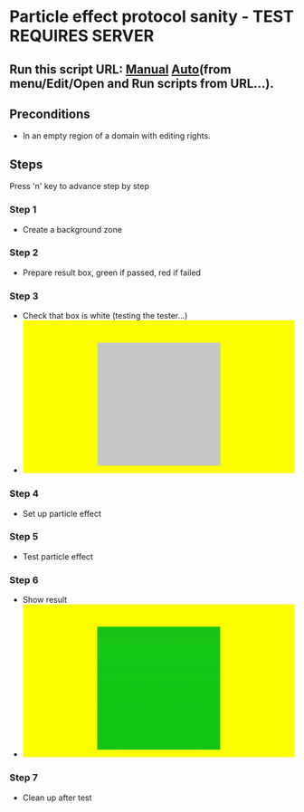 # Particle effect protocol sanity - TEST REQUIRES SERVER
## Run this script URL: [Manual](./test.js?raw=true)   [Auto](./testAuto.js?raw=true)(from menu/Edit/Open and Run scripts from URL...).

## Preconditions
- In an empty region of a domain with editing rights.

## Steps
Press 'n' key to advance step by step

### Step 1
- Create a background zone
### Step 2
- Prepare result box, green if passed, red if failed
### Step 3
- Check that box is white (testing the tester...)
- ![](./ExpectedImage_00000.png)
### Step 4
- Set up particle effect
### Step 5
- Test particle effect
### Step 6
- Show result
- ![](./ExpectedImage_00001.png)
### Step 7
- Clean up after test

